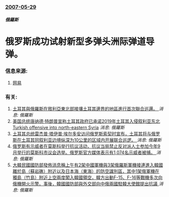 ### [2007-05-29](/news/2007/05/29/index.md)

##### 俄羅斯
# 俄罗斯成功试射新型多弹头洲际弹道导弹。




### 信息来源:

1. [网易](http://news.163.com/07/0530/04/3FNDLT9G0001121M.html)

### 有关:

1. [土耳其與俄羅斯在敘利亞東北部接壤土耳其邊界的地區進行首次聯合巡邏。 ](/zh/news/2019/11/1/土耳其與俄羅斯在敘利亞東北部接壤土耳其邊界的地區進行首次聯合巡邏.md) _消息: 俄羅斯_
2. [美国总统唐纳德·特朗普宣称土耳其政府已承诺2019年土耳其入侵叙利亚东北 Turkish offensive into north-eastern Syria](/zh/news/2019/10/23/美国总统唐纳德-特朗普宣称土耳其政府已承诺2019年土耳其入侵叙利亚东北-Turkish-offensive-into.md) _消息: 俄羅斯_
3. [ 土耳其总统雷杰普·塔伊普·埃尔多安访问俄罗斯索契时宣布，土耳其将与俄罗斯在土耳其同叙利亚边境纵深为10公里的区域内开展联合巡逻。 ](/zh/news/2019/10/22/土耳其总统雷杰普-塔伊普-埃尔多安访问俄罗斯索契时宣布-土耳其将与俄罗斯在土耳其同叙利亚边境纵深为10公里的区域内开展.md) _消息: 俄羅斯_
4. [俄罗斯有示威者在莫斯科举行抗议活动，抗议当局禁止反对派人士参加今年9月举行的莫斯科市议会选举。俄罗斯官方媒体表示有1,074名示威者被捕。 ](/zh/news/2019/07/27/俄罗斯有示威者在莫斯科举行抗议活动-抗议当局禁止反对派人士参加今年9月举行的莫斯科市议会选举-俄罗斯官方媒体表示有10.md) _消息: 俄羅斯_
5. [ 大韓民國國防部發佈消息稱上午有2架中國軍機與3架俄羅斯軍機接連進入韓國離於島（蘇岩礁）附近以及日本海（東海）的防空識別區，其中1架俄軍機在獨島（竹島）附近上空兩度闖入韓國領空，韓方出動F-15、F-16等戰機多次向俄機開火示警。事後，韓國國防部與外交部向中俄兩國駐韓大使館提出抗議 ](/zh/news/2019/07/23/大韓民國國防部發佈消息稱上午有2架中國軍機與3架俄羅斯軍機接連進入韓國離於島-蘇岩礁-附近以及日本海-東海-的防空識別.md) _消息: 俄羅斯_
